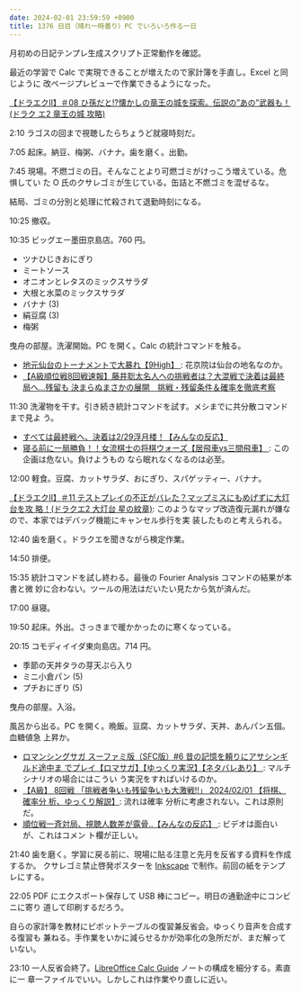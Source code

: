 ```yaml
---
date: 2024-02-01 23:59:59 +0900
title: 1376 日目（晴れ一時曇り）PC でいろいろ作る一日
---
```


月初めの日記テンプレ生成スクリプト正常動作を確認。

最近の学習で Calc で実現できることが増えたので家計簿を手直し。Excel と同じように
改ページプレビューで作業できるようになった。

[【ドラエクⅡ】＃08 ひ孫だと!?懐かしの竜王の城を探索。伝説の”あの”武器も！(ドラク
エ2 竜王の城 攻略)](https://www.youtube.com/watch?v=B9S7AxRjvOo)

2:10 ラゴスの回まで視聴したらちょうど就寝時刻だ。

7:05 起床。納豆、梅粥、バナナ。歯を磨く。出勤。

7:45 現場。不燃ゴミの日。そんなことより可燃ゴミがけっこう増えている。危惧してい
た O 氏のクサレゴミが生じている。缶詰と不燃ゴミを混ぜるな。

結局、ゴミの分別と処理に忙殺されて退勤時刻になる。

10:25 撤収。

10:35 ビッグエー墨田京島店。760 円。

* ツナひじきおにぎり
* ミートソース
* オニオンとレタスのミックスサラダ
* 大根と水菜のミックスサラダ
* バナナ (3)
* 絹豆腐 (3)
* 梅粥

曳舟の部屋。洗濯開始。PC を開く。Calc の統計コマンドを触る。

* [地元仙台のトーナメントで大暴れ【9High】
  ](https://www.youtube.com/watch?v=T5yr8KNpBgM): 花京院は仙台の地名なのか。
* [【A級順位戦8回戦速報】藤井聡太名人への挑戦者は？大混戦で決着は最終局へ…残留も
  決まらぬまさかの展開　挑戦・残留条件＆確率を徹底考察
  ](https://www.youtube.com/watch?v=_Ff8LllXJic)

11:30 洗濯物を干す。引き続き統計コマンドを試す。メシまでに共分散コマンドまで見よ
う。

* [すべては最終戦へ、決着は2/29浮月楼！【みんなの反応】
  ](https://www.youtube.com/watch?v=MQFmIZe_5Fc)
* [寝る前に一局勝負！！女流棋士の将棋ウォーズ【居飛車vs三間飛車】
  ](https://www.youtube.com/watch?v=w09fFOR_bGg): この企画は危ない。負けようもの
  なら眠れなくなるのは必至。

12:00 軽食。豆腐、カットサラダ、おにぎり、スパゲッティー、バナナ。

[【ドラエクⅡ】＃11 テストプレイの不正がバレた？マップミスにもめげずに大灯台を攻
略！(ドラクエ2 大灯台 星の紋章)](https://www.youtube.com/watch?v=Ltk9FyWVvDw):
このようなマップ改造復元漏れが嫌なので、本家ではデバッグ機能にキャンセル歩行を実
装したものと考えられる。

12:40 歯を磨く。ドラクエを聞きながら検定作業。

14:50 排便。

15:35 統計コマンドを試し終わる。最後の Fourier Analysis コマンドの結果が本書と微
妙に合わない。ツールの用法はだいたい見たから気が済んだ。

17:00 昼寝。

19:50 起床。外出。さっきまで暖かかったのに寒くなっている。

20:15 コモディイイダ東向島店。714 円。

* 季節の天丼タラの芽天ぷら入り
* ミニ小倉パン (5)
* プチおにぎり (5)

曳舟の部屋。入浴。

風呂から出る。PC を開く。晩飯。豆腐、カットサラダ、天丼、あんパン五個。血糖値急
上昇か。

* [ロマンシングサガ スーファミ版（SFC版）#6 昔の記憶を頼りにアサシンギルド途中ま
  でプレイ【ロマサガ】【ゆっくり実況】【ネタバレあり】
  ](https://www.youtube.com/watch?v=Dy9Ll3E_ZbI): マルチシナリオの場合にはこうい
  う実況をすればいけるのか。
* [【A級】 8回戦 「挑戦者争いも残留争いも大激戦!!」 2024/02/01 【将棋、確率分
  析、ゆっくり解説】](https://www.youtube.com/watch?v=mzvY-A-8rFk): 流れは確率
  分析に考慮されない。これは原則だ。
* [順位戦一斉対局、視聴人数差が露骨‥【みんなの反応】
  ](https://www.youtube.com/watch?v=AQPRjb3RPwQ): ビデオは面白いが、これはコメン
  ト欄が正しい。

21:40 歯を磨く。学習に戻る前に、現場に貼る注意と先月を反省する資料を作成するか。
クサレゴミ禁止啓発ポスターを [Inkscape] で制作。前回の紙をテンプレにする。

22:05 PDF にエクスポート保存して USB 棒にコピー。明日の通勤途中にコンビニに寄り
道して印刷するだろう。

自らの家計簿を教材にピボットテーブルの復習兼反省会。ゆっくり音声を合成する復習も
兼ねる。手作業をいかに減らせるかが効率化の急所だが、まだ解っていない。

23:10 一人反省会終了。[LibreOffice Calc Guide] ノートの構成を細分する。素直に一
章一ファイルでいい。しかしこれは作業やり直しに近い。

[Inkscape]: <https://inkscape.org/>
[LibreOffice Calc Guide]: https://documentation.libreoffice.org/en/english-documentation/calc/
